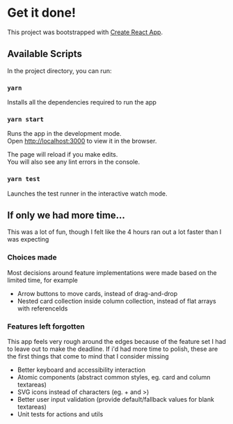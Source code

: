 # Get it done!

This project was bootstrapped with [Create React App](https://github.com/facebook/create-react-app).

## Available Scripts

In the project directory, you can run:

### `yarn`

Installs all the dependencies required to run the app

### `yarn start`

Runs the app in the development mode.\
Open [http://localhost:3000](http://localhost:3000) to view it in the browser.

The page will reload if you make edits.\
You will also see any lint errors in the console.

### `yarn test`

Launches the test runner in the interactive watch mode.

## If only we had more time...

This was a lot of fun, though I felt like the 4 hours ran out a lot faster than I was expecting

### Choices made

Most decisions around feature implementations were made based on the limited time, for example

- Arrow buttons to move cards, instead of drag-and-drop
- Nested card collection inside column collection, instead of flat arrays with referenceIds

### Features left forgotten

This app feels very rough around the edges because of the feature set I had to leave out to make the deadline. If i'd had more time to polish, these are the first things that come to mind that I consider missing

- Better keyboard and accessibility interaction
- Atomic components (abstract common styles, eg. card and column textareas)
- SVG icons instead of characters (eg. + and >)
- Better user input validation (provide default/fallback values for blank textareas)
- Unit tests for actions and utils
